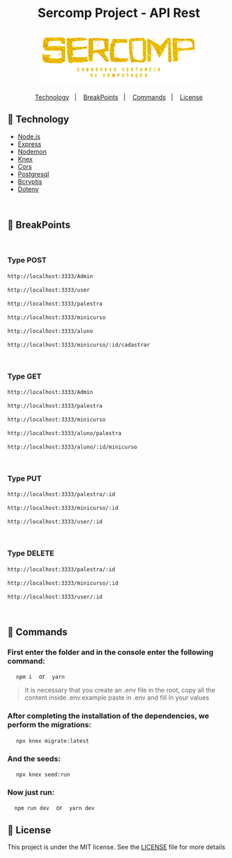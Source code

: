 <h1 align="center">
    <p> Sercomp Project - API Rest</p>
    <img src=".github/logo-title.png" alt="logo.png">
</h1>

<p align="center">
  <a href="#rocket-Technology">Technology</a>&nbsp;&nbsp;&nbsp;|&nbsp;&nbsp;&nbsp;
  <a href="#construction-BreakPoints">BreakPoints</a>&nbsp;&nbsp;&nbsp;|&nbsp;&nbsp;&nbsp;
  <a href="#closed_book-Commands">Commands</a>&nbsp;&nbsp;&nbsp;|&nbsp;&nbsp;&nbsp;
  <a href="#memo-License">License</a>
</p>

## :rocket: Technology
- [Node.js](https://nodejs.org/en/)
- [Express](https://expressjs.com/pt-br/)
- [Nodemon](https://github.com/remy/nodemon/)
- [Knex](http://knexjs.org/)
- [Cors](https://www.npmjs.com/package/cors)
- [Postgresql](https://www.postgresql.org/)
- [Bcryptjs](https://www.npmjs.com/package/bcryptjs)
- [Dotenv](https://www.npmjs.com/package/dotenv)

<br>

## :construction: BreakPoints

<br>

### Type **POST**

`http://localhost:3333/Admin`

`http://localhost:3333/user` 

`http://localhost:3333/palestra`

`http://localhost:3333/minicurso`

`http://localhost:3333/aluno` 

`http://localhost:3333/minicurso/:id/cadastrar`

<br>

### Type **GET**

`http://localhost:3333/Admin`

`http://localhost:3333/palestra`

`http://localhost:3333/minicurso`

`http://localhost:3333/aluno/palestra`

`http://localhost:3333/aluno/:id/minicurso`

<br>

### Type **PUT**

`http://localhost:3333/palestra/:id`

`http://localhost:3333/minicurso/:id`

`http://localhost:3333/user/:id`


<br>

### Type **DELETE**

`http://localhost:3333/palestra/:id`

`http://localhost:3333/minicurso/:id`

`http://localhost:3333/user/:id`

<br>

## :closed_book: Commands

### First enter the folder and in the console enter the following command: 


&nbsp;&nbsp;&nbsp;&nbsp; `npm i` &nbsp;&nbsp; or  &nbsp;&nbsp;  `yarn`

 >It is necessary that you create an .env file in the root, copy all the content inside .env.example paste in .env and fill in your values 


### After completing the installation of the dependencies, we perform the migrations:

&nbsp;&nbsp;&nbsp;&nbsp; `npx knex migrate:latest`

### And the seeds:

&nbsp;&nbsp;&nbsp;&nbsp; `npx knex seed:run`

### Now just run:

&nbsp;&nbsp;&nbsp;&nbsp;`npm run dev` &nbsp;&nbsp; or  &nbsp;&nbsp;  `yarn dev`

## :memo: License

This project is under the MIT license. See the [LICENSE](LICENSE.md) file for more details